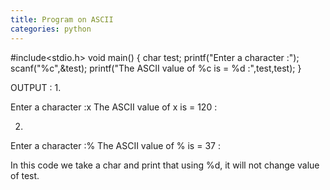 ```yaml
---
title: Program on ASCII
categories: python
---
```


#include&lt;stdio.h&gt;
void main()
{
char test;
printf("Enter a character :");
scanf("%c",&amp;test);
printf("The ASCII value of %c is = %d :",test,test);
}

OUTPUT :
1.

Enter a character :x
The ASCII value of x is = 120 :

2.

Enter a character :%
The ASCII value of % is = 37 :

In this code we take a char and print that using %d,
it will not change value of test.